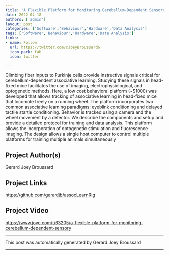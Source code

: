 ```yaml
---
title: 'A Flexible Platform for Monitoring Cerebellum-Dependent Sensory Associative Learning'
date: 2022-04-18
authors: ['admin']
layout: post
categories: ['Software','Behaviour','Hardware','Data Analysis']
tags: ['Software','Behaviour','Hardware','Data Analysis']
links:
- name: Follow
  url: https://twitter.com/@JoeyBroussard6
  icon_pack: fab
  icon: twitter

---
```

Climbing fiber inputs to Purkinje cells provide instructive signals critical for cerebellum-dependent associative learning. Studying these signals in head-fixed mice facilitates the use of imaging, electrophysiological, and optogenetic methods. Here, a low cost behavioral platform (~$1000) was developed that allows tracking of associative
learning in head-fixed mice that locomote freely on a running wheel. The platform
incorporates two common associative learning paradigms: eyeblink conditioning and
delayed tactile startle conditioning. Behavior is tracked using a camera and the wheel
movement by a detector. We describe the components and setup and provide a
detailed protocol for training and data analysis. This platform allows the incorporation
of optogenetic stimulation and fluorescence imaging. The design allows a single host
computer to control multiple platforms for training multiple animals simultaneously
## Project Author(s)
Gerard Joey Broussard
## Project Links
https://github.com/gerardjb/assocLearnRig
## Project Video
https://www.jove.com/t/63205/a-flexible-platform-for-monitoring-cerebellum-dependent-sensory
***
This post was automatically generated by
Gerard Joey Broussard
***
